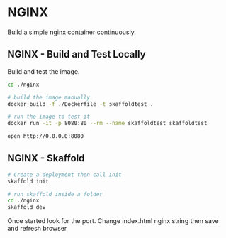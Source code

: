 # NGINX

Build a simple nginx container continuously.  

## NGINX - Build and Test Locally

Build and test the image.

```sh
cd ./nginx

# build the image manually
docker build -f ./Dockerfile -t skaffoldtest .

# run the image to test it
docker run -it -p 8080:80 --rm --name skaffoldtest skaffoldtest 

open http://0.0.0.0:8080
```

## NGINX - Skaffold

```sh
# Create a deployment then call init
skaffold init        
```

```sh
# run skaffold inside a folder
cd ./nginx
skaffold dev 
```

Once started look for the port.  Change index.html nginx string then save and refresh browser  
